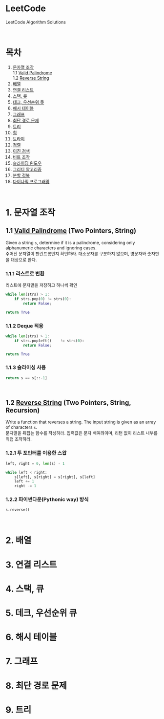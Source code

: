 # LeetCode   
LeetCode Algorithm Solutions

<br>

# 목차
1. [문자열 조작](#1-문자열-조작)   
    1.1 [Valid Palindrome](#11-valid-palindrome-two-pointers-string)   
    1.2 [Reverse String](#12-reverse-string-two-pointers-string-recursion)   
2. [배열](#2-배열)   
3. [연결 리스트](#3-연결-리스트)   
4. [스택, 큐](#4-스택,-큐)   
5. [데크, 우선순위 큐](#5-데크,-우선순위-큐)   
6. [해시 테이블](#6.-해시-테이블)   
7. [그래프](#7.-그래프)   
8. [최단 경로 문제](#8.-최단-경로-문제)   
9. [트리](#9.-트리)   
10. [힙]()   
11. [트라이]()   
12. [정렬]()   
13. [이진 검색]()   
14. [비트 조작]()   
15. [슬라이딩 윈도우]()   
16. [그리디 알고리즘]()   
17. [분할 정복]()   
18. [다이나믹 프로그래밍]()   

<br>

# 1. 문자열 조작   
## 1.1 [Valid Palindrome](https://leetcode.com/problems/valid-palindrome/) (Two Pointers, String)   
Given a string `s`, determine if it is a palindrome, considering only alphanumeric characters and ignoring cases.   
주어진 문자열이 팬린드롬인지 확인하라. 대소문자를 구분하지 않으며, 영문자와 숫자만을 대상으로 한다.   

### 1.1.1 리스트로 변환
리스트에 문자열을 저장하고 하나씩 확인
```python
while len(strs) > 1:
    if strs.pop(0) != strs(0):
        return False;

return True
```
### 1.1.2 Deque 적용
```python
while len(strs) > 1:
    if strs.popleft()    != strs(0):
        return False;

return True
```
### 1.1.3 슬라이싱 사용
```python
return s == s[::-1]
```

<br>

## 1.2 [Reverse String](https://leetcode.com/problems/reverse-string/) (Two Pointers, String, Recursion)
Write a function that reverses a string. The input string is given as an array of characters `s`.   
문자열을 뒤집는 함수를 작성하라. 입력값은 문자 배여려이며, 리턴 없이 리스트 내부를 직접 조작하라.   

### 1.2.1 투 포인터를 이용한 스왑
```python
left, right = 0, len(s) - 1

while left < right:
    s[left], s[right] = s[right], s[left]
    left += 1
    right -= 1
```
   
### 1.2.2 파이썬다운(Pythonic way) 방식
```python
s.reverse()   
```

<br/>

# 2. 배열
# 3. 연결 리스트
# 4. 스택, 큐
# 5. 데크, 우선순위 큐
# 6. 해시 테이블
# 7. 그래프
# 8. 최단 경로 문제
# 9. 트리
